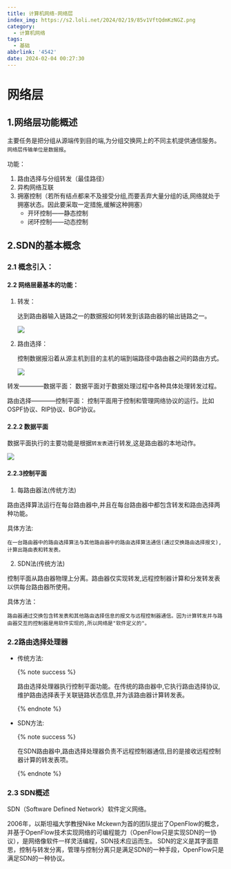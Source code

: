 ```yaml
---
title: 计算机网络-网络层
index_img: https://s2.loli.net/2024/02/19/85v1VftQdmKzNGZ.png
category:
  - 计算机网络
tags:
  - 基础
abbrlink: '4542'
date: 2024-02-04 00:27:30
---
```


<meta name="referrer" content="no-referrer"/>

# 网络层

## 1.网络层功能概述

主要任务是把分组从源端传到目的端,为分组交换网上的不同主机提供通信服务。`网络层传输单位是数据报`。

功能：

1. 路由选择与分组转发（最佳路径）
2. 异构网络互联
3. 拥塞控制（若所有结点都来不及接受分组,而要丢弃大量分组的话,网络就处于拥塞状态。因此要采取一定措施,缓解这种拥塞）
   - 开环控制——静态控制
   - 闭环控制——动态控制

## 2.SDN的基本概念

### 2.1 概念引入：

#### 2.2 网络层最基本的功能：

1. 转发：

   达到路由器输入链路之一的数据报如何转发到该路由器的输出链路之一。

   <img src="https://gitee.com/silent-learner/imgs/raw/master/imgs/%202023_Imgs/20240204002524.png"/>

   

2. 路由选择：

   控制数据报沿着从源主机到目的主机的端到端路径中路由器之间的路由方式。

   <img src="https://gitee.com/silent-learner/imgs/raw/master/imgs/%202023_Imgs/20240204005427.png"/>



转发————数据平面：   数据平面对于数据处理过程中各种具体处理转发过程。

路由选择————控制平面： 控制平面用于控制和管理网络协议的运行。比如 OSPF协议、RIP协议、BGP协议。

#### 2.2.2 数据平面

​	数据平面执行的主要功能是根据`转发表`进行转发,这是路由器的本地动作。

<img src="https://gitee.com/silent-learner/imgs/raw/master/imgs/%202023_Imgs/20240206213526.png"/>

#### 2.2.3控制平面

1. 每路由器法(传统方法)

路由选择算法运行在每台路由器中,并且在每台路由器中都包含转发和路由选择两种功能。

具体方法:

`在一台路由器中的路由选择算法与其他路由器中的路由选择算法通信(通过交换路由选择报文),计算出路由表和转发表。`

2. SDN法(传统方法)

控制平面从路由器物理上分离。路由器仅实现转发,远程控制器计算和分发转发表以供每台路由器所使用。

具体方法：

`路由器通过交换包含转发表和其他路由选择信息的报文与远程控制器通信。因为计算转发并与路由器交互的控制器是用软件实现的,所以网络是"软件定义的"。`



### 2.2路由选择处理器

- 传统方法:

  {% note success %} 

  路由选择处理器执行控制平面功能。在传统的路由器中,它执行路由选择协议,维护路由选择表于关联链路状态信息,并为该路由器计算转发表。

  {% endnote %}

- SDN方法:

  {% note success %} 
  
  在SDN路由器中,路由选择处理器负责不远程控制器通信,目的是接收远程控制器计算的转发表项。
  
  {% endnote %}

### 2.3 SDN概述

SDN（Software Defined Network）软件定义网络。

2006年，以斯坦福大学教授Nike Mckewn为首的团队提出了OpenFlow的概念，并基于OpenFlow技术实现网络的可编程能力（OpenFlow只是实现SDN的一协议），是网络像软件一样灵活编程，SDN技术应运而生。
SDN的定义是其字面意思，控制与转发分离，管理与控制分离只是满足SDN的一种手段，OpenFlow只是满足SDN的一种协议。


